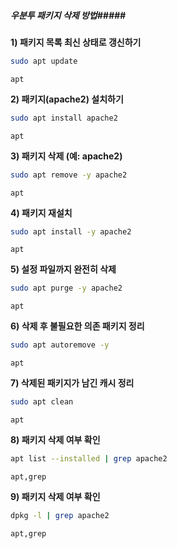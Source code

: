 ##### 우분투 패키지 삭제 방법#####

**1) 패키지 목록 최신 상태로 갱신하기**

```bash
sudo apt update
```

```tech
apt
```

**2) 패키지(apache2) 설치하기**

```bash
sudo apt install apache2
```

```tech
apt
```

**3) 패키지 삭제 (예: apache2)**

```bash
sudo apt remove -y apache2
```

```tech
apt
```

**4) 패키지 재설치**

```bash
sudo apt install -y apache2
```

```tech
apt
```

**5) 설정 파일까지 완전히 삭제**

```bash
sudo apt purge -y apache2
```

```tech
apt
```

**6) 삭제 후 불필요한 의존 패키지 정리**

```bash
sudo apt autoremove -y
```

```tech
apt
```

**7) 삭제된 패키지가 남긴 캐시 정리**

```bash
sudo apt clean
```

```tech
apt
```

**8) 패키지 삭제 여부 확인**

```bash
apt list --installed | grep apache2
```

```tech
apt,grep
```

**9) 패키지 삭제 여부 확인**

```bash
dpkg -l | grep apache2
```

```tech
apt,grep
```
